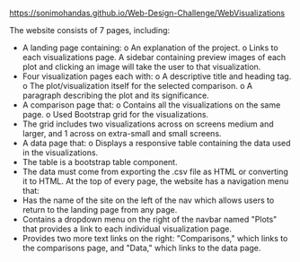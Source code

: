 https://sonimohandas.github.io/Web-Design-Challenge/WebVisualizations

The website consists of 7 pages, including:
* A landing page containing: 
o An explanation of the project.
o Links to each visualizations page. A sidebar containing preview images of each plot and clicking an image will take the user to that visualization.
* Four visualization pages each with: 
o A descriptive title and heading tag.
o The plot/visualization itself for the selected comparison.
o A paragraph describing the plot and its significance.
* A comparison page that: 
o Contains all the visualizations on the same page.
o Used Bootstrap grid for the visualizations. 
* The grid includes two visualizations across on screens medium and larger, and 1 across on extra-small and small screens.
* A data page that: 
o Displays a responsive table containing the data used in the visualizations. 
* The table is a bootstrap table component.
* The data must come from exporting the .csv file as HTML or converting it to HTML. 
At the top of every page, the website has a navigation menu that:
* Has the name of the site on the left of the nav which allows users to return to the landing page from any page.
* Contains a dropdown menu on the right of the navbar named "Plots" that provides a link to each individual visualization page.
* Provides two more text links on the right: "Comparisons," which links to the comparisons page, and "Data," which links to the data page.
